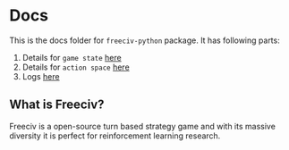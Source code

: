 # Docs

This is the docs folder for `freeciv-python` package. It has following parts:

1. Details for `game state` [here]()
2. Details for `action space` [here]()
3. Logs [here]()

## What is Freeciv?

Freeciv is a open-source turn based strategy game and with its massive diversity it is perfect for reinforcement learning research.